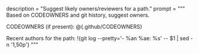 description = "Suggest likely owners/reviewers for a path."
prompt = """
Based on CODEOWNERS and git history, suggest owners.


CODEOWNERS (if present):
@{.github/CODEOWNERS}


Recent authors for the path:
!{git log --pretty='- %an %ae: %s' -- $1 | sed -n '1,50p'}
"""
